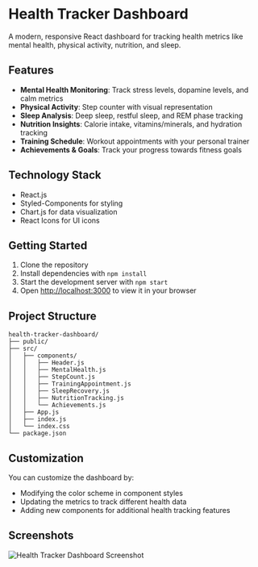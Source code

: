 # Health Tracker Dashboard

A modern, responsive React dashboard for tracking health metrics like mental health, physical activity, nutrition, and sleep.

## Features

- **Mental Health Monitoring**: Track stress levels, dopamine levels, and calm metrics
- **Physical Activity**: Step counter with visual representation
- **Sleep Analysis**: Deep sleep, restful sleep, and REM phase tracking
- **Nutrition Insights**: Calorie intake, vitamins/minerals, and hydration tracking
- **Training Schedule**: Workout appointments with your personal trainer
- **Achievements & Goals**: Track your progress towards fitness goals

## Technology Stack

- React.js
- Styled-Components for styling
- Chart.js for data visualization
- React Icons for UI icons

## Getting Started

1. Clone the repository
2. Install dependencies with `npm install`
3. Start the development server with `npm start`
4. Open [http://localhost:3000](http://localhost:3000) to view it in your browser

## Project Structure

```
health-tracker-dashboard/
├── public/
├── src/
│   ├── components/
│   │   ├── Header.js
│   │   ├── MentalHealth.js
│   │   ├── StepCount.js
│   │   ├── TrainingAppointment.js
│   │   ├── SleepRecovery.js
│   │   ├── NutritionTracking.js
│   │   └── Achievements.js
│   ├── App.js
│   ├── index.js
│   └── index.css
└── package.json
```

## Customization

You can customize the dashboard by:
- Modifying the color scheme in component styles
- Updating the metrics to track different health data
- Adding new components for additional health tracking features

## Screenshots

![Health Tracker Dashboard Screenshot](dashboard-screenshot.png)
